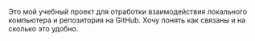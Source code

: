 Это мой учебный проект для отработки взаимодействия локального компьютера и репозитория на GitHub.
Хочу понять как связаны и на сколько это удобно.
